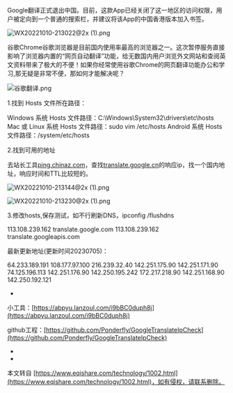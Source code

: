 Google翻译正式退出中国。目前，这款App已经关闭了这一地区的访问权限，用户被定向到一个普通的搜索栏，并建议将该App的中国香港版本加入书签。

![WX20221010-213022@2x (1).png](https://www.eqishare.com/zb_users/upload/2022/10/202210101665408660223336.png "WX20221010-213022@2x (1).png")

谷歌Chrome谷歌浏览器是目前国内使用率最高的浏览器之一。这次暂停服务直接影响了浏览器内置的“网页自动翻译”功能，给无数国内用户浏览外文网站和查阅英文资料带来了极大的不便！如果你经常使用谷歌Chrome的网页翻译功能办公和学习,那无疑是非常不便，那如何才能解决呢？

![谷歌翻译.png](https://www.eqishare.com/zb_users/upload/2022/10/202210111665456003523974.png)

1.找到 Hosts 文件所在路径：

Windows 系统 Hosts 文件路径：C:\\Windows\\System32\\drivers\\etc\\hosts Mac 或 Linux 系统 Hosts 文件路径：sudo vim /etc/hosts Android 系统 Hosts 文件路径：/system/etc/hosts

2.找到可用的地址

去站长工具[ping.chinaz.com](http://ping.chinaz.com/)，查找[translate.google.cn](http://translate.google.cn/)的响应ip，找一个国内地址，响应时间和TTL比较短的。

![](https://www.eqishare.com/zb_users/upload/2022/10/202210101665408824539070.png "WX20221010-213144@2x (1).png")

![](https://www.eqishare.com/zb_users/upload/2022/10/202210101665408824393287.png "WX20221010-213230@2x (1).png")

3.修改hosts,保存测试，如不行刷新DNS，ipconfig /flushdns

113.108.239.162 translate.google.com 113.108.239.162 translate.googleapis.com

最新更新地址(更新时间20230705)：

64.233.189.191 108.177.97.100 216.239.32.40 142.251.175.90 142.251.171.90 74.125.196.113 142.251.176.90 142.250.195.242 172.217.218.90 142.251.168.90 142.250.192.121

-

小工具：[https://abpyu.lanzoul.com/i9bBC0duph8j](https://abpyu.lanzoul.com/i9bBC0duph8j)

github工程：[https://github.com/Ponderfly/GoogleTranslateIpCheck](https://github.com/Ponderfly/GoogleTranslateIpCheck)

-

-

本文转自 [https://www.eqishare.com/technology/1002.html](https://www.eqishare.com/technology/1002.html)，如有侵权，请联系删除。